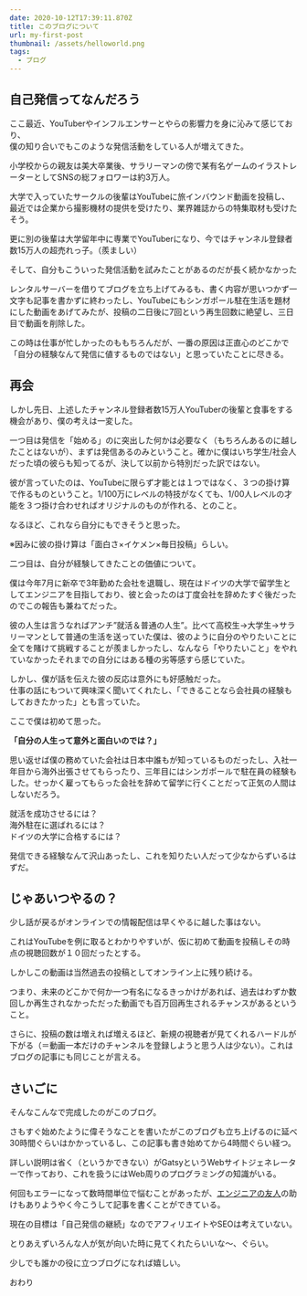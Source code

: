 ```yaml
---
date: 2020-10-12T17:39:11.870Z
title: このブログについて
url: my-first-post
thumbnail: /assets/helloworld.png
tags:
  - ブログ
---
```

## **自己発信ってなんだろう**

ここ最近、YouTuberやインフルエンサーとやらの影響力を身に沁みて感じており、\
僕の知り合いでもこのような発信活動をしている人が増えてきた。

小学校からの親友は美大卒業後、サラリーマンの傍で某有名ゲームのイラストレーターとしてSNSの総フォロワーは約3万人。

大学で入っていたサークルの後輩はYouTubeに旅インバウンド動画を投稿し、最近では企業から撮影機材の提供を受けたり、業界雑誌からの特集取材も受けたそう。

更に別の後輩は大学留年中に専業でYouTuberになり、今ではチャンネル登録者数15万人の超売れっ子。（羨ましい）

そして、自分もこういった発信活動を試みたことがあるのだが長く続かなかった

レンタルサーバーを借りてブログを立ち上げてみるも、書く内容が思いつかず一文字も記事を書かずに終わったし、YouTubeにもシンガポール駐在生活を題材にした動画をあげてみたが、投稿の二日後に7回という再生回数に絶望し、三日目で動画を削除した。

この時は仕事が忙しかったのももちろんだが、一番の原因は正直心のどこかで「自分の経験なんて発信に値するものではない」と思っていたことに尽きる。



## **再会**

しかし先日、上述したチャンネル登録者数15万人YouTuberの後輩と食事をする機会があり、僕の考えは一変した。

一つ目は発信を「始める」のに突出した何かは必要なく（もちろんあるのに越したことはないが）、まずは発信あるのみということ。確かに僕はいち学生/社会人だった頃の彼らも知ってるが、決して以前から特別だった訳ではない。

彼が言っていたのは、YouTubeに限らず才能とは１つではなく、３つの掛け算で作るものということ。1/100万にレベルの特技がなくても、1/00人レベルの才能を３つ掛け合わせればオリジナルのものが作れる、とのこと。

なるほど、これなら自分にもできそうと思った。

※因みに彼の掛け算は「面白さ×イケメン×毎日投稿」らしい。



二つ目は、自分が経験してきたことの価値について。

僕は今年7月に新卒で3年勤めた会社を退職し、現在はドイツの大学で留学生としてエンジニアを目指しており、彼と会ったのは丁度会社を辞めたすぐ後だったのでこの報告も兼ねてだった。

彼の人生は言うなればアンチ”就活＆普通の人生”。比べて高校生->大学生->サラリーマンとして普通の生活を送っていた僕は、彼のように自分のやりたいことに全てを賭けて挑戦することが羨ましかったし、なんなら「やりたいこと」をやれていなかったそれまでの自分にはある種の劣等感すら感じていた。

しかし、僕が話を伝えた彼の反応は意外にも好感触だった。\
仕事の話にもついて興味深く聞いてくれたし、「できることなら会社員の経験もしておきたかった」とも言っていた。

ここで僕は初めて思った。

**「自分の人生って意外と面白いのでは？」**



思い返せば僕の務めていた会社は日本中誰もが知っているものだったし、入社一年目から海外出張させてもらったり、三年目にはシンガポールで駐在員の経験もした。せっかく雇ってもらった会社を辞めて留学に行くことだって正気の人間はしないだろう。

就活を成功させるには？\
海外駐在に選ばれるには？\
ドイツの大学に合格するには？

発信できる経験なんて沢山あったし、これを知りたい人だって少なからずいるはずだ。



## じゃあいつやるの？

少し話が戻るがオンラインでの情報配信は早くやるに越した事はない。

これはYouTubeを例に取るとわかりやすいが、仮に初めて動画を投稿しその時点の視聴回数が１０回だったとする。

しかしこの動画は当然過去の投稿としてオンライン上に残り続ける。

つまり、未来のどこかで何か一つ有名になるきっかけがあれば、過去はわずか数回しか再生されなかっただった動画でも百万回再生されるチャンスがあるということ。

さらに、投稿の数は増えれば増えるほど、新規の視聴者が見てくれるハードルが下がる（＝動画一本だけのチャンネルを登録しようと思う人は少ない）。これはブログの記事にも同じことが言える。



## **さいごに**

そんなこんなで完成したのがこのブログ。

さもすぐ始めたように偉そうなことを書いたがこのブログも立ち上げるのに延べ30時間ぐらいはかかっているし、この記事も書き始めてから4時間ぐらい経つ。

詳しい説明は省く（というかできない）がGatsyというWebサイトジェネレーターで作っており、これを扱うにはWeb周りのプログラミングの知識がいる。

何回もエラーになって数時間単位で悩むことがあったが、[エンジニアの友人](https://taiga.pw/)の助けもありようやく今こうして記事を書くことができている。



現在の目標は「自己発信の継続」なのでアフィリエイトやSEOは考えていない。

とりあえずいろんな人が気が向いた時に見てくれたらいいな〜、ぐらい。

少しでも誰かの役に立つブログになれば嬉しい。

おわり